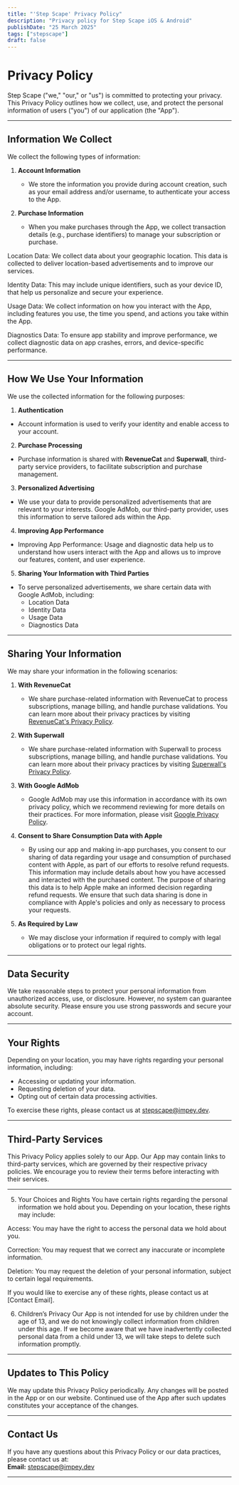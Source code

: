 ```yaml
---
title: "'Step Scape' Privacy Policy"
description: "Privacy policy for Step Scape iOS & Android"
publishDate: "25 March 2025"
tags: ["stepscape"]
draft: false
---
```


# Privacy Policy

Step Scape ("we," "our," or "us") is committed to protecting your privacy. This Privacy Policy outlines how we collect, use, and protect the personal information of users ("you") of our application (the "App").

---

## Information We Collect

We collect the following types of information:

1. **Account Information**

    - We store the information you provide during account creation, such as your email address and/or username, to authenticate your access to the App.

2. **Purchase Information**
    - When you make purchases through the App, we collect transaction details (e.g., purchase identifiers) to manage your subscription or purchase.

Location Data: We collect data about your geographic location. This data is collected to deliver location-based advertisements and to improve our services.

Identity Data: This may include unique identifiers, such as your device ID, that help us personalize and secure your experience.

Usage Data: We collect information on how you interact with the App, including features you use, the time you spend, and actions you take within the App.

Diagnostics Data: To ensure app stability and improve performance, we collect diagnostic data on app crashes, errors, and device-specific performance.

---

## How We Use Your Information

We use the collected information for the following purposes:

1. **Authentication**

-   Account information is used to verify your identity and enable access to your account.

2. **Purchase Processing**

-   Purchase information is shared with **RevenueCat** and **Superwall**, third-party service providers, to facilitate subscription and purchase management.

3. **Personalized Advertising**

-   We use your data to provide personalized advertisements that are relevant to your interests. Google AdMob, our third-party provider, uses this information to serve tailored ads within the App.

4. **Improving App Performance**

-   Improving App Performance: Usage and diagnostic data help us to understand how users interact with the App and allows us to improve our features, content, and user experience.

5. **Sharing Your Information with Third Parties**

-   To serve personalized advertisements, we share certain data with Google AdMob, including:
    -   Location Data
    -   Identity Data
    -   Usage Data
    -   Diagnostics Data

---

## Sharing Your Information

We may share your information in the following scenarios:

1. **With RevenueCat**

    - We share purchase-related information with RevenueCat to process subscriptions, manage billing, and handle purchase validations. You can learn more about their privacy practices by visiting [RevenueCat's Privacy Policy](https://www.revenuecat.com/privacy).

2. **With Superwall**

    - We share purchase-related information with Superwall to process subscriptions, manage billing, and handle purchase validations. You can learn more about their privacy practices by visiting [Superwall's Privacy Policy](https://superwall.com/privacy).

3. **With Google AdMob**

    - Google AdMob may use this information in accordance with its own privacy policy, which we recommend reviewing for more details on their practices. For more information, please visit [Google Privacy Policy](https://policies.google.com/privacy).

4. **Consent to Share Consumption Data with Apple**

    - By using our app and making in-app purchases, you consent to our sharing of data regarding your usage and consumption of purchased content with Apple, as part of our efforts to resolve refund requests. This information may include details about how you have accessed and interacted with the purchased content. The purpose of sharing this data is to help Apple make an informed decision regarding refund requests. We ensure that such data sharing is done in compliance with Apple's policies and only as necessary to process your requests.

5. **As Required by Law**
    - We may disclose your information if required to comply with legal obligations or to protect our legal rights.

---

## Data Security

We take reasonable steps to protect your personal information from unauthorized access, use, or disclosure. However, no system can guarantee absolute security. Please ensure you use strong passwords and secure your account.

---

## Your Rights

Depending on your location, you may have rights regarding your personal information, including:

-   Accessing or updating your information.
-   Requesting deletion of your data.
-   Opting out of certain data processing activities.

To exercise these rights, please contact us at stepscape@impey.dev.

---

## Third-Party Services

This Privacy Policy applies solely to our App. Our App may contain links to third-party services, which are governed by their respective privacy policies. We encourage you to review their terms before interacting with their services.

---

5. Your Choices and Rights
   You have certain rights regarding the personal information we hold about you. Depending on your location, these rights may include:

Access: You may have the right to access the personal data we hold about you.

Correction: You may request that we correct any inaccurate or incomplete information.

Deletion: You may request the deletion of your personal information, subject to certain legal requirements.

If you would like to exercise any of these rights, please contact us at [Contact Email].

6. Children’s Privacy
   Our App is not intended for use by children under the age of 13, and we do not knowingly collect information from children under this age. If we become aware that we have inadvertently collected personal data from a child under 13, we will take steps to delete such information promptly.

---

## Updates to This Policy

We may update this Privacy Policy periodically. Any changes will be posted in the App or on our website. Continued use of the App after such updates constitutes your acceptance of the changes.

---

## Contact Us

If you have any questions about this Privacy Policy or our data practices, please contact us at:  
**Email:** stepscape@impey.dev

---
